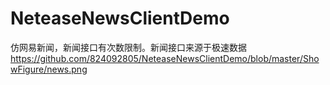 # NeteaseNewsClientDemo
仿网易新闻，新闻接口有次数限制。新闻接口来源于极速数据
https://github.com/824092805/NeteaseNewsClientDemo/blob/master/ShowFigure/news.png
